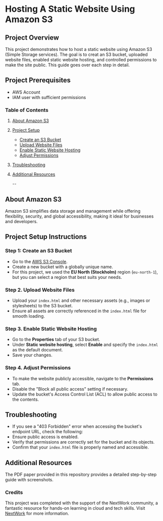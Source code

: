 # Hosting A Static Website Using Amazon S3

## Project Overview
This project demonstrates how to host a static website using Amazon S3 (Simple Storage services). The goal is to creat an S3 bucket, uploaded website files, enabled static website hosting, and controlled permissions to make the site public. This guide goes over each step in detail.

## Project Prerequisites
- AWS Account
- IAM user with sufficient permissions

### Table of Contents
1. [About Amazon S3](#about-amazon-s3)
2. [Project Setup](#project-setup-instructions)
   - [Create an S3 Bucket](#create-an-s3-bucket)
   - [Upload Website Files](#upload-website-files)
   - [Enable Static Website Hosting](#enable-static-website-hosting)
   - [Adjust Permissions](#adjust-permissions)
3. [Troubleshooting](#troubleshooting)
4. [Additional Resources](#additional-resources)

   --

## About Amazon S3
Amazon S3 simplifies data storage and management while offering flexibility, security, and global accessibility, making it ideal for businesses and developers.

## Project Setup Instructions

### Step 1: Create an S3 Bucket
   - Go to the [AWS S3 Console](https://aws.amazon.com/s3/).
   - Create a new bucket with a globally unique name.
   - For this project, we used the **EU North (Stockholm)** region (`eu-north-1`), but you can select a region that best suits your needs.

### Step 2. Upload Website Files
   - Upload your `index.html` and other necessary assets (e.g., images or stylesheets) to the S3 bucket.
   - Ensure all assets are correctly referenced in the `index.html` file for smooth loading.

### Step 3. Enable Static Website Hosting
   - Go to the **Properties** tab of your S3 bucket.
   - Under **Static website hosting**, select **Enable** and specify the `index.html` as the default document.
   - Save your changes.

### Step 4. Adjust Permissions
   - To make the website publicly accessible, navigate to the **Permissions** tab.
   - Disable the "Block all public access" setting if necessary.
   - Update the bucket's Access Control List (ACL) to allow public access to the contents.

## Troubleshooting
   - If you see a "403 Forbidden" error when accessing the bucket's endpoint URL, check the following:
   - Ensure public access is enabled.
   - Verify that permissions are correctly set for the bucket and its objects.
   - Confirm that your `index.html` file is properly named and accessible.

## Additional Resources
The PDF paper provided in this repository provides a detailed step-by-step guide with screenshots.

### Credits
This project was completed with the support of the NextWork community, a fantastic resource for hands-on learning in cloud and tech skills. Visit [NextWork](https://community.nextwork.org) for more information.
